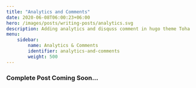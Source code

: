 ```yaml
---
title: "Analytics and Comments"
date: 2020-06-08T06:00:23+06:00
hero: /images/posts/writing-posts/analytics.svg
description: Adding analytics and disquss comment in hugo theme Toha
menu:
    sidebar:
        name: Analytics & Comments
        identifier: analytics-and-comments
        weight: 500
---
```


### Complete Post Coming Soon...
